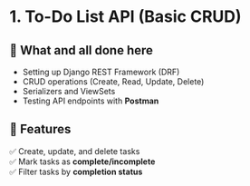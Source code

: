 # 1. To-Do List API (Basic CRUD)

## 📌 What and all done here
- Setting up Django REST Framework (DRF)
- CRUD operations (Create, Read, Update, Delete)
- Serializers and ViewSets
- Testing API endpoints with **Postman**

## 🚀 Features
✅ Create, update, and delete tasks  
✅ Mark tasks as **complete/incomplete**  
✅ Filter tasks by **completion status**  


